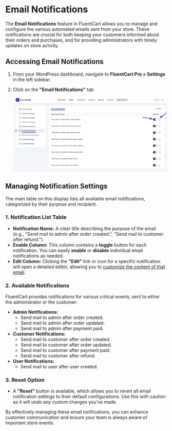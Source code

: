 # Email Notifications

The **Email Notifications** feature in FluentCart allows you to manage and configure the various automated emails sent from your store. These notifications are crucial for both keeping your customers informed about their orders and purchases, and for providing administrators with timely updates on store activity.

## Accessing Email Notifications

1.  From your WordPress dashboard, navigate to **FluentCart Pro > Settings** in the left sidebar.
2.  Click on the **"Email Notifications"** tab.

    ![Screenshot of Email Notifications Tab](/guide/public/images/settings-configuration/email-notifications/email-notifications-tab.png)

## Managing Notification Settings

The main table on this display lists all available email notifications, categorized by their purpose and recipient.

### 1. Notification List Table

* **Notification Name:** A clear title describing the purpose of the email (e.g., "Send mail to admin after order created.", "Send mail to customer after refund.").
* **Enable Column:** This column contains a **toggle** button for each notification. You can easily **enable** or **disable** individual email notifications as needed.
* **Edit Column:** Clicking the **"Edit"** link or icon for a specific notification will open a detailed editor, allowing you to [customize the content of that email](/settings-configuration/email-notifications/editing-email-templates).

### 2. Available Notifications

FluentCart provides notifications for various critical events, sent to either the administrator or the customer:

* **Admin Notifications:**
    * Send mail to admin after order created.
    * Send mail to admin after order updated.
    * Send mail to admin after payment paid.
* **Customer Notifications:**
    * Send mail to customer after order created.
    * Send mail to customer after order updated.
    * Send mail to customer after payment paid.
    * Send mail to customer after refund.
* **User Notifications:**
    * Send mail to user after user created.

### 3. Reset Option

* A **"Reset"** button is available, which allows you to revert all email notification settings to their default configurations. Use this with caution as it will undo any custom changes you've made.

By effectively managing these email notifications, you can enhance customer communication and ensure your team is always aware of important store events. 
